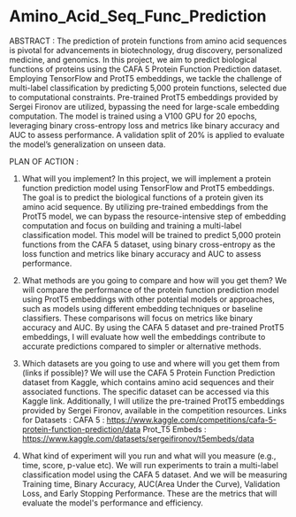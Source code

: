 # Amino_Acid_Seq_Func_Prediction

ABSTRACT :
The prediction of protein functions from amino acid sequences is pivotal for advancements in
biotechnology, drug discovery, personalized medicine, and genomics. In this project, we aim to
predict biological functions of proteins using the CAFA 5 Protein Function Prediction dataset.
Employing TensorFlow and ProtT5 embeddings, we tackle the challenge of multi-label classification
by predicting 5,000 protein functions, selected due to computational constraints. Pre-trained ProtT5
embeddings provided by Sergei Fironov are utilized, bypassing the need for large-scale embedding
computation. The model is trained using a V100 GPU for 20 epochs, leveraging binary cross-entropy
loss and metrics like binary accuracy and AUC to assess performance. A validation split of 20% is
applied to evaluate the model’s generalization on unseen data.


PLAN OF ACTION :

1) What will you implement?
In this project, we will implement a protein function prediction model using TensorFlow and
ProtT5 embeddings. The goal is to predict the biological functions of a protein given its
amino acid sequence. By utilizing pre-trained embeddings from the ProtT5 model, we can
bypass the resource-intensive step of embedding computation and focus on building and
training a multi-label classification model. This model will be trained to predict 5,000 protein
functions from the CAFA 5 dataset, using binary cross-entropy as the loss function and
metrics like binary accuracy and AUC to assess performance.

2) What methods are you going to compare and how will you get them?
We will compare the performance of the protein function prediction model using ProtT5
embeddings with other potential models or approaches, such as models using different embedding
techniques or baseline classifiers. These comparisons will focus on metrics like binary accuracy and
AUC. By using the CAFA 5 dataset and pre-trained ProtT5 embeddings, I will evaluate how well the
embeddings contribute to accurate predictions compared to simpler or alternative methods.

3) Which datasets are you going to use and where will you get them from (links
if possible)?
We will use the CAFA 5 Protein Function Prediction dataset from Kaggle, which contains amino acid
sequences and their associated functions. The specific dataset can be accessed via this Kaggle link.
Additionally, I will utilize the pre-trained ProtT5 embeddings provided by Sergei Fironov, available in
the competition resources.
Links for Datasets :
CAFA 5 : https://www.kaggle.com/competitions/cafa-5-protein-function-prediction/data
Prot_T5 Embeds : https://www.kaggle.com/datasets/sergeifironov/t5embeds/data

4) What kind of experiment will you run and what will you measure (e.g., time,
score, p-value etc).
We will run experiments to train a multi-label classification model using the CAFA 5 dataset. And we
will be measuring Training time, Binary Accuracy, AUC(Area Under the Curve), Validation Loss, and
Early Stopping Performance. These are the metrics that will evaluate the model's performance and
efficiency.
